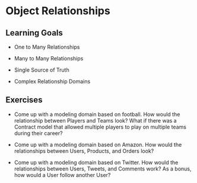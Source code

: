 # Object Relationships

## Learning Goals

- One to Many Relationships

- Many to Many Relationships

- Single Source of Truth

- Complex Relationship Domains

## Exercises

- Come up with a modeling domain based on football. How would the relationship between Players and Teams look? What if there was a Contract model that allowed multiple players to play on multiple teams during their career?

- Come up with a modeling domain based on Amazon. How would the relationships between Users, Products, and Orders look?

- Come up with a modeling domain based on Twitter. How would the relationships between Users, Tweets, and Comments work? As a bonus, how would a User follow another User?